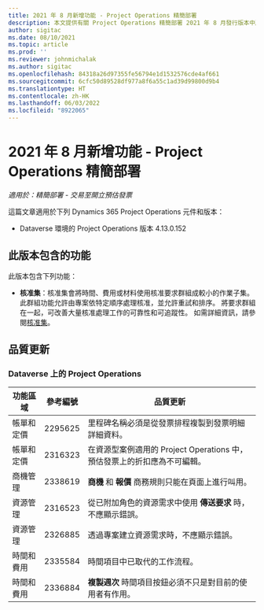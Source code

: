 ```yaml
---
title: 2021 年 8 月新增功能 - Project Operations 精簡部署
description: 本文提供有關 Project Operations 精簡部署 2021 年 8 月發行版本中所提供之品質更新的資訊。
author: sigitac
ms.date: 08/10/2021
ms.topic: article
ms.prod: ''
ms.reviewer: johnmichalak
ms.author: sigitac
ms.openlocfilehash: 84318a26d97355fe56794e1d1532576cde4af661
ms.sourcegitcommit: 6cfc50d89528df977a8f6a55c1ad39d99800d9b4
ms.translationtype: HT
ms.contentlocale: zh-HK
ms.lasthandoff: 06/03/2022
ms.locfileid: "8922065"
---
```

# <a name="whats-new-august-2021---project-operations-lite-deployment"></a>2021 年 8 月新增功能 - Project Operations 精簡部署

_適用於：精簡部署 - 交易至開立預估發票_

這篇文章適用於下列 Dynamics 365 Project Operations 元件和版本：

  - Dataverse 環境的 Project Operations 版本 4.13.0.152

## <a name="features-included-in-this-release"></a>此版本包含的功能

此版本包含下列功能：

- **核准集**：核准集會將時間、費用或材料使用核准要求群組成較小的作業子集。 此群組功能允許由專案依特定順序處理核准，並允許重試和排序。 將要求群組在一起，可改善大量核准處理工作的可靠性和可追蹤性。 如需詳細資訊，請參閱[核准集](../../approvals/approval-sets.md)。

## <a name="quality-updates"></a>品質更新

### <a name="project-operations-on-dataverse"></a>Dataverse 上的 Project Operations

| **功能區域** | **參考編號** | **品質更新** |
| --- | --- | --- |
| 帳單和定價 | 2295625 | 里程碑名稱必須是從發票排程複製到發票明細詳細資料。 |
| 帳單和定價 | 2316323 | 在資源型案例適用的 Project Operations 中，預估發票上的折扣應為不可編輯。 |
|   商機管理 | 2338619 | **商機** 和 **報價** 商務規則只能在頁面上進行叫用。 |
| 資源管理 | 2316523 | 從已附加角色的資源需求中使用 **傳送要求** 時，不應顯示錯誤。 |
| 資源管理 | 2326885 | 透過專案建立資源需求時，不應顯示錯誤。 |
| 時間和費用 | 2335584 | 時間項目中已取代的工作流程。 |
| 時間和費用 | 2336884 | **複製週次** 時間項目按鈕必須不只是對目前的使用者有作用。 |
